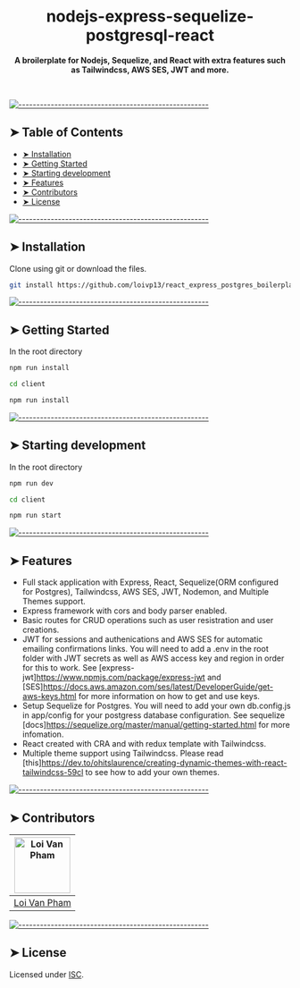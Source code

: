 <!-- ⚠️ This README has been generated from the file(s) "blueprint.md" ⚠️--><h1 align="center">nodejs-express-sequelize-postgresql-react</h1>

<p align="center">
  <b>A broilerplate for Nodejs, Sequelize, and React with extra features such as Tailwindcss, AWS SES, JWT and more.</b></br>
  <sub><sub>
</p>

<br />



[![-----------------------------------------------------](https://raw.githubusercontent.com/andreasbm/readme/master/assets/lines/aqua.png)](#table-of-contents)

## ➤ Table of Contents

* [➤ Installation](#-installation)
* [➤ Getting Started](#-getting-started)
* [➤ Starting development](#-starting-development)
* [➤ Features](#-features)
* [➤ Contributors](#-contributors)
* [➤ License](#-license)


[![-----------------------------------------------------](https://raw.githubusercontent.com/andreasbm/readme/master/assets/lines/aqua.png)](#installation)

## ➤ Installation

Clone using git or download the files.

```sh
git install https://github.com/loivp13/react_express_postgres_boilerplate
```



[![-----------------------------------------------------](https://raw.githubusercontent.com/andreasbm/readme/master/assets/lines/aqua.png)](#getting-started)

## ➤ Getting Started

In the root directory

```sh
npm run install

cd client

npm run install
```



[![-----------------------------------------------------](https://raw.githubusercontent.com/andreasbm/readme/master/assets/lines/aqua.png)](#starting-development)

## ➤ Starting development

In the root directory

```sh
npm run dev

cd client

npm run start
```



[![-----------------------------------------------------](https://raw.githubusercontent.com/andreasbm/readme/master/assets/lines/aqua.png)](#features)

## ➤ Features

- Full stack application with Express, React, Sequelize(ORM configured for
  Postgres), Tailwindcss, AWS SES, JWT, Nodemon, and Multiple Themes support.
- Express framework with cors and body parser enabled.
- Basic routes for CRUD operations such as user resistration and user creations.
- JWT for sessions and authenications and AWS SES for automatic emailing
  confirmations links. You will need to add a .env in the root folder with JWT
  secrets as well as AWS access key and region in order for this to work. See
  [express-jwt]https://www.npmjs.com/package/express-jwt and
  [SES]https://docs.aws.amazon.com/ses/latest/DeveloperGuide/get-aws-keys.html
  for more information on how to get and use keys.
- Setup Sequelize for Postgres. You will need to add your own db.config.js in
  app/config for your postgress database configuration. See sequelize
  [docs]https://sequelize.org/master/manual/getting-started.html for more
  infomation.
- React created with CRA and with redux template with Tailwindcss.
- Multiple theme support using Tailwindcss. Please read
  [this]https://dev.to/ohitslaurence/creating-dynamic-themes-with-react-tailwindcss-59cl
  to see how to add your own themes.



[![-----------------------------------------------------](https://raw.githubusercontent.com/andreasbm/readme/master/assets/lines/aqua.png)](#contributors)

## ➤ Contributors
	

| [<img alt="Loi Van Pham" src="https://media-exp1.licdn.com/dms/image/C5603AQEdcwsWFFk01g/profile-displayphoto-shrink_200_200/0/1620352872837?e=1626307200&v=beta&t=lv5YVYtsBcAnhoqTsUGPuy8AjhPK4Y9toZZwPWKSl8Y" width="100">](https://www.linkedin.com/in/loivp13/) |
|:--------------------------------------------------:|
| [Loi Van Pham](https://www.linkedin.com/in/loivp13/) |



[![-----------------------------------------------------](https://raw.githubusercontent.com/andreasbm/readme/master/assets/lines/aqua.png)](#license)

## ➤ License
	
Licensed under [ISC](https://opensource.org/licenses/ISC).


